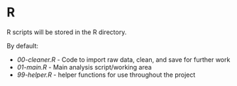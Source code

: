 R
================

R scripts will be stored in the R directory.

By default:

  - _00-cleaner.R_ - Code to import raw data, clean, and save for further work
  - _01-main.R_ - Main analysis script/working area
  - _99-helper.R_ - helper functions for use throughout the project
  